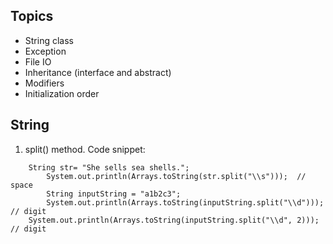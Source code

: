## Topics 
* String class
* Exception
* File IO
* Inheritance (interface and abstract)
* Modifiers
* Initialization order

## String 
1. split() method. 
Code snippet: 
```
    String str= "She sells sea shells.";
		System.out.println(Arrays.toString(str.split("\\s")));	// space
		String inputString = "a1b2c3";
		System.out.println(Arrays.toString(inputString.split("\\d")));	// digit
    System.out.println(Arrays.toString(inputString.split("\\d", 2)));	// digit
```

